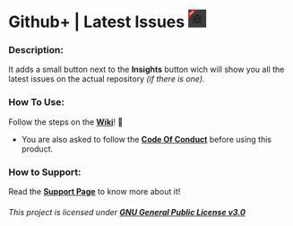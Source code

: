 # Github+ | Latest Issues <img src="https://raw.githubusercontent.com/TheNolle/Github-Plus/master/Latest%20Issues/logo.png" height="32" width="32">


### Description:
It adds a small button next to the **Insights** button wich will show you all the latest issues on the actual repository *(if there is one)*.


### How To Use:
Follow the steps on the [**Wiki**](https://github.com/TheNolle/Github-Plus/wiki)! 🤍
- You are also asked to follow the [**Code Of Conduct**](https://github.com/TheNolle/Github-Plus/blob/master/.github/CODE_OF_CONDUCT.md) before using this product.


### How to Support:
Read the [**Support Page**](https://github.com/TheNolle/Github-Plus/blob/master/.github/GITHUB_PATREON.md) to know more about it!








###### *This project is licensed under [**GNU General Public License v3.0**](https://github.com/TheNolle/Github-Plus/blob/master/LICENSE.md)*
